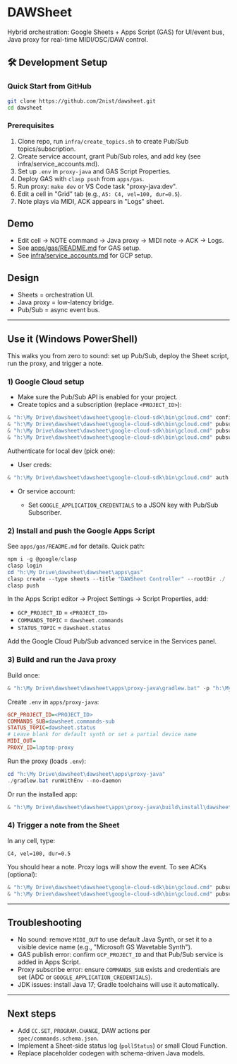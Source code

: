 # DAWSheet

Hybrid orchestration: Google Sheets + Apps Script (GAS) for UI/event bus, Java proxy for real-time MIDI/OSC/DAW control.

## 🛠️ Development Setup

### Quick Start from GitHub

```bash
git clone https://github.com/2nist/dawsheet.git
cd dawsheet
```

### Prerequisites

1.  Clone repo, run `infra/create_topics.sh` to create Pub/Sub topics/subscription.
2.  Create service account, grant Pub/Sub roles, and add key (see infra/service_accounts.md).
3.  Set up `.env` in `proxy-java` and GAS Script Properties.
4.  Deploy GAS with `clasp push` from `apps/gas`.
5.  Run proxy: `make dev` or VS Code task "proxy-java:dev".
6.  Edit a cell in "Grid" tab (e.g., `A5: C4, vel=100, dur=0.5`).
7.  Note plays via MIDI, ACK appears in "Logs" sheet.

## Demo

-   Edit cell → NOTE command → Java proxy → MIDI note → ACK → Logs.
-   See [apps/gas/README.md](apps/gas/README.md) for GAS setup.
-   See [infra/service_accounts.md](infra/service_accounts.md) for GCP setup.

## Design

-   Sheets = orchestration UI.
-   Java proxy = low-latency bridge.
-   Pub/Sub = async event bus.

---

## Use it (Windows PowerShell)

This walks you from zero to sound: set up Pub/Sub, deploy the Sheet script, run the proxy, and trigger a note.

### 1) Google Cloud setup

- Make sure the Pub/Sub API is enabled for your project.
- Create topics and a subscription (replace `<PROJECT_ID>`):

```powershell
& "h:\My Drive\dawsheet\dawsheet\google-cloud-sdk\bin\gcloud.cmd" config set project <PROJECT_ID>
& "h:\My Drive\dawsheet\dawsheet\google-cloud-sdk\bin\gcloud.cmd" pubsub topics create dawsheet.commands
& "h:\My Drive\dawsheet\dawsheet\google-cloud-sdk\bin\gcloud.cmd" pubsub topics create dawsheet.status
& "h:\My Drive\dawsheet\dawsheet\google-cloud-sdk\bin\gcloud.cmd" pubsub subscriptions create dawsheet.commands-sub --topic dawsheet.commands
```

Authenticate for local dev (pick one):

- User creds:

```powershell
& "h:\My Drive\dawsheet\dawsheet\google-cloud-sdk\bin\gcloud.cmd" auth application-default login
```

- Or service account:

	- Set `GOOGLE_APPLICATION_CREDENTIALS` to a JSON key with Pub/Sub Subscriber.

### 2) Install and push the Google Apps Script

See `apps/gas/README.md` for details. Quick path:

```powershell
npm i -g @google/clasp
clasp login
cd "h:\My Drive\dawsheet\dawsheet\apps\gas"
clasp create --type sheets --title "DAWSheet Controller" --rootDir ./
clasp push
```

In the Apps Script editor → Project Settings → Script Properties, add:

- `GCP_PROJECT_ID` = `<PROJECT_ID>`
- `COMMANDS_TOPIC` = `dawsheet.commands`
- `STATUS_TOPIC` = `dawsheet.status`

Add the Google Cloud Pub/Sub advanced service in the Services panel.

### 3) Build and run the Java proxy

Build once:

```powershell
& "h:\My Drive\dawsheet\dawsheet\apps\proxy-java\gradlew.bat" -p "h:\My Drive\dawsheet\dawsheet\apps\proxy-java" clean test installDist --no-daemon
```

Create `.env` in `apps/proxy-java`:

```ini
GCP_PROJECT_ID=<PROJECT_ID>
COMMANDS_SUB=dawsheet.commands-sub
STATUS_TOPIC=dawsheet.status
# Leave blank for default synth or set a partial device name
MIDI_OUT=
PROXY_ID=laptop-proxy
```

Run the proxy (loads `.env`):

```powershell
cd "h:\My Drive\dawsheet\dawsheet\apps\proxy-java"
./gradlew.bat runWithEnv --no-daemon
```

Or run the installed app:

```powershell
& "h:\My Drive\dawsheet\dawsheet\apps\proxy-java\build\install\dawsheet-proxy\bin\dawsheet-proxy.bat"
```

### 4) Trigger a note from the Sheet

In any cell, type:

```text
C4, vel=100, dur=0.5
```

You should hear a note. Proxy logs will show the event. To see ACKs (optional):

```powershell
& "h:\My Drive\dawsheet\dawsheet\google-cloud-sdk\bin\gcloud.cmd" pubsub subscriptions create status-sub --topic dawsheet.status
& "h:\My Drive\dawsheet\dawsheet\google-cloud-sdk\bin\gcloud.cmd" pubsub subscriptions pull status-sub --auto-ack --limit=10
```

---

## Troubleshooting

- No sound: remove `MIDI_OUT` to use default Java Synth, or set it to a visible device name (e.g., "Microsoft GS Wavetable Synth").
- GAS publish error: confirm `GCP_PROJECT_ID` and that Pub/Sub service is added in Apps Script.
- Proxy subscribe error: ensure `COMMANDS_SUB` exists and credentials are set (ADC or `GOOGLE_APPLICATION_CREDENTIALS`).
- JDK issues: install Java 17; Gradle toolchains will use it automatically.

---

## Next steps

- Add `CC.SET`, `PROGRAM.CHANGE`, DAW actions per `spec/commands.schema.json`.
- Implement a Sheet-side status log (`pollStatus`) or small Cloud Function.
- Replace placeholder codegen with schema-driven Java models.
